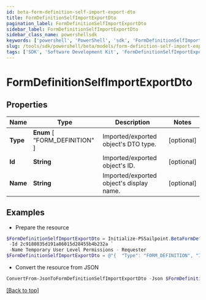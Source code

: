 ```yaml
---
id: beta-form-definition-self-import-export-dto
title: FormDefinitionSelfImportExportDto
pagination_label: FormDefinitionSelfImportExportDto
sidebar_label: FormDefinitionSelfImportExportDto
sidebar_class_name: powershellsdk
keywords: ['powershell', 'PowerShell', 'sdk', 'FormDefinitionSelfImportExportDto', 'BetaFormDefinitionSelfImportExportDto'] 
slug: /tools/sdk/powershell/beta/models/form-definition-self-import-export-dto
tags: ['SDK', 'Software Development Kit', 'FormDefinitionSelfImportExportDto', 'BetaFormDefinitionSelfImportExportDto']
---
```



# FormDefinitionSelfImportExportDto

## Properties

Name | Type | Description | Notes
------------ | ------------- | ------------- | -------------
**Type** |  **Enum** [  "FORM_DEFINITION" ] | Imported/exported object's DTO type. | [optional] 
**Id** | **String** | Imported/exported object's ID. | [optional] 
**Name** | **String** | Imported/exported object's display name. | [optional] 

## Examples

- Prepare the resource
```powershell
$FormDefinitionSelfImportExportDto = Initialize-PSSailpoint.BetaFormDefinitionSelfImportExportDto  -Type FORM_DEFINITION `
 -Id 2c9180835d191a86015d28455b4b232a `
 -Name Temporary User Level Permissions - Requester
$FormDefinitionSelfImportExportDto = @"{  "Type": "FORM_DEFINITION", "Id": "2c9180835d191a86015d28455b4b232a", "Name": "Temporary User Level Permissions - Requester" }"@
```

- Convert the resource from JSON
```powershell
ConvertFrom-JsonToFormDefinitionSelfImportExportDto -Json $FormDefinitionSelfImportExportDto
```


[[Back to top]](#) 


